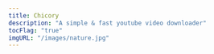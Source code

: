 ```yaml
---
title: Chicory
description: "A simple & fast youtube video downloader"
tocFlag: "true"
imgURL: "/images/nature.jpg"
---
```


